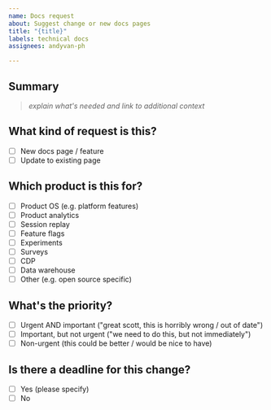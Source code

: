 ```yaml
---
name: Docs request
about: Suggest change or new docs pages
title: "{title}"
labels: technical docs
assignees: andyvan-ph

---
```


## Summary

> _explain what's needed and link to additional context_

## What kind of request is this?

- [ ] New docs page / feature
- [ ] Update to existing page

## Which product is this for?

- [ ] Product OS (e.g. platform features)
- [ ] Product analytics
- [ ] Session replay
- [ ] Feature flags
- [ ] Experiments
- [ ] Surveys
- [ ] CDP
- [ ] Data warehouse
- [ ] Other (e.g. open source specific)

## What's the priority?

- [ ] Urgent AND important ("great scott, this is horribly wrong / out of date")
- [ ] Important, but not urgent ("we need to do this, but not immediately")
- [ ] Non-urgent (this could be better / would be nice to have)

## Is there a deadline for this change?

- [ ] Yes (please specify)
- [ ] No
